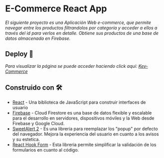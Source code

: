 # E-Commerce React App

_El siguiente proyecto es una Aplicación Web e-commerce, que permite navegar entre los productos filtrandolos por categoría y acceder a ellos a través del id para verlos en detalle. Obtiene sus productos de una base de datos almacenada en Firebase._

## Deploy 🚀

_Para visualizar la página se puede acceder haciendo click aquí: [Kev-Commerce](https://kev-commerce.netlify.app/)_

## Construido con 🛠️

- [React](https://es.reactjs.org/) - Una biblioteca de JavaScript para construir interfaces de usuario
- [Firebase](https://firebase.google.com/?hl=es) - Cloud Firestore es una base de datos flexible y escalable para el desarrollo en servidores, dispositivos móviles y la Web desde Firebase y Google Cloud.
- [SweetAlert 2](https://sweetalert2.github.io/) - Es una libreria para reemplazar los "popup" por defecto del navegador. Mejora la experiencia del usuario en cuanto a los avisos y su estetica.
- [React Hook Form](https://react-hook-form.com/) - Esta libreria permite simplificar la validación de los formularios en cuanto al código.
